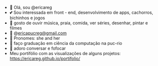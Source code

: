 - 🌺 Olá, sou @ericareg
- 💕 Sou interessada em front - end, desenvolvimento de apps, cachorros, bichinhos e jogos
- 🐚 gosto de ouvir música, praia, comida, ver séries, desenhar, pintar e filmes
- 🦋 @ericapucreg@gmail.com
- 🦔 Pronomes: she and her
- 🦕 faço graduação em ciência da computação na puc-rio
- 🐸 adoro conversar e fofocar
-  Meu portifólio com as visualizações de alguns projetos: https://ericareg.github.io/portifolio/
  


<!---
ericareg/ericareg is a ✨ special ✨ repository because its `README.md` (this file) appears on your GitHub profile.
You can click the Preview link to take a look at your changes.
--->
